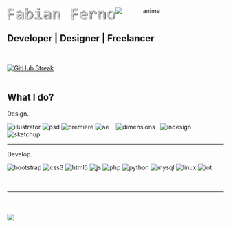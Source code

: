 <center>
 <span style="display:flex">  
 <!--<img src="https://i.giphy.com/media/LoCxWxf4M3SHqwXDBL/giphy.webp">-->
 <img src="https://github.com/fabianferno/fabianferno/blob/main/name.gif?raw=true" width="50%" href="https://fabianferno.wordpress.com/" alt="hello">
 <img src="https://media1.giphy.com/media/SXryiDkSe7ozEHUFqX/giphy.gif?cid=ecf05e4743c56beybm2l1490zwq00t0s6txtv4tghd47v3k3&rid=giphy.gif&ct=s"  width="30%"  alt="anime">
 </span>
</center>
<h2> Developer | Designer | Freelancer </h2>

<br>

[![GitHub Streak](https://github-readme-streak-stats.herokuapp.com?user=fabianferno&theme=highcontrast)](https://git.io/streak-stats)
<br><br>
<h2>What I do?</h2>
  
<span> 
  <p> Design. </p>
  <img height="70px" src="https://i.giphy.com/media/2uw4pRauXH8GBjBE1P/giphy.webp" alt="illustrator">
  <img height="70px" src="https://media0.giphy.com/media/fxpZKChLsC4wYtoFqg/giphy.gif" alt="psd">
  <img height="70px" src="https://media3.giphy.com/media/5C0euddWj9dccbOz1H/giphy.gif" alt="premiere">
  <img height="70px" src="https://media1.giphy.com/media/YWaWOJ7v6RfVRiZTYf/source.gif" alt="ae"> &nbsp;&nbsp;
  <img height="60px" src="https://i.giphy.com/media/Zsc3kzpEcWJoVBu1Ff/giphy.webp" alt="dimensions"> &nbsp;
  <img height="60px" src="https://media2.giphy.com/media/TjP5ll0BvBstkP7l8O/giphy.gif" alt="indesign"> &nbsp;
  <img height="80px" src="https://media0.giphy.com/media/KyAeUy1E2ZTOydOWVU/giphy.gif?cid=ecf05e4714bgind5v1ldywgt7oqu4jc47fatnz9imv6j4fn8&rid=giphy.gif&ct=s" alt="sketchup">
</span>

  <br>
  
  ------
  
<span >
 <p> Develop. </p>
    <img height="70px" src="https://media0.giphy.com/media/Sr8xDpMwVKOHUWDVRD/giphy.gif" alt="bootstrap">
    <img height="70px" src="https://media0.giphy.com/media/fsEaZldNC8A1PJ3mwp/giphy.gif" alt="css3">
    <img height="70px" src="https://media2.giphy.com/media/XAxylRMCdpbEWUAvr8/giphy.gif" alt="html5">
    <img height="70px" src="https://media1.giphy.com/media/dC3EHvqJ61hNReoxMV/giphy.gif" alt="js">
    <img height="70px" src="https://media1.giphy.com/media/JqDcpPX8vWahUny0pE/giphy.gif" alt="php">
    <img height="70px" src="https://media4.giphy.com/media/LMt9638dO8dftAjtco/giphy.gif" alt="python">
    <img height="70px" src="https://i.giphy.com/media/W71QxkQgCDM1WJYdFz/giphy.webp" alt="mysql">
    <img height="70px" src="https://omgfoss.com/wp-content/uploads/2019/02/linux.gif" alt="linux">
    <img height="70px" src="https://i.giphy.com/media/llDQjVIHqiXkeIJgrK/giphy.webp" alt="iot">
</span>
<br><br>

  <br>
  
  ------
  <!--
[![Fabian Ferno's github activity graph](https://activity-graph.herokuapp.com/graph?username=fabianferno&theme=react-dark&area=true&hide_border=true)](https://www.fabianferno.tech)
-->
<br><br>
<a href="https://www.fabianferno.tech">
  <img align="center" src="https://github-readme-stats.vercel.app/api?username=fabianferno&show_icons=true&theme=dark&count_private=true&custom_title=fabianferno" /> 
</a> 
